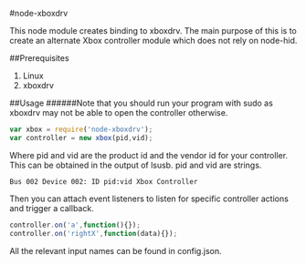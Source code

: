 #node-xboxdrv

This node module creates binding to xboxdrv. The main purpose of this is 
to create an alternate Xbox controller module which does not rely on node-hid.

##Prerequisites
1. Linux
2. xboxdrv

##Usage
######Note that you should run your program with sudo as xboxdrv may not be able to open the controller otherwise.
```javascript
var xbox = require('node-xboxdrv');
var controller = new xbox(pid,vid);
```
Where pid and vid are the product id and the vendor id for your controller. 
This can be obtained in the output of lsusb. pid and vid are strings.

    Bus 002 Device 002: ID pid:vid Xbox Controller
    
Then you can attach event listeners to listen for specific controller actions 
and trigger a callback.

```javascript
controller.on('a',function(){});
controller.on('rightX',function(data){});
```

All the relevant input names can be found in config.json.
